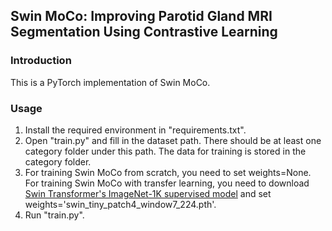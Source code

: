 ## Swin MoCo: Improving Parotid Gland MRI Segmentation Using Contrastive Learning

### Introduction
This is a PyTorch implementation of Swin MoCo.

### Usage
1. Install the required environment in "requirements.txt".
2. Open "train.py" and fill in the dataset path. There should be at least one category folder under this path. The data for training is stored in the category folder.
3. For training Swin MoCo from scratch, you need to set weights=None. For training Swin MoCo with transfer learning, you need to download [Swin Transformer's ImageNet-1K supervised model](https://github.com/SwinTransformer/storage/releases/download/v1.0.0/swin_tiny_patch4_window7_224.pth) and set weights='swin_tiny_patch4_window7_224.pth'.
4. Run "train.py".
